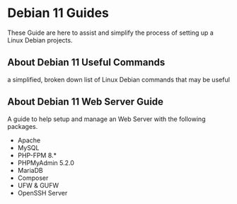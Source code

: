 # Debian 11 Guides
These Guide are here to assist and simplify the process of setting up a Linux Debian projects.

## About Debian 11 Useful Commands
a simplified, broken down list of Linux Debian commands that may be useful

## About Debian 11 Web Server Guide
A guide to help setup and manage an Web Server with the following packages.
- Apache
- MySQL
- PHP-FPM 8.*
- PHPMyAdmin 5.2.0
- MariaDB
- Composer
- UFW & GUFW
- OpenSSH Server
